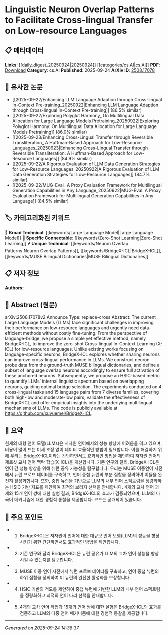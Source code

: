 <!-- KEYWORD_LINKING_METADATA:
{
  "processed_timestamp": "2025-09-24T14:38:37.092353",
  "vocabulary_version": "1.0",
  "selected_keywords": [
    "Large Language Model",
    "Zero-Shot Learning",
    "Neuron Overlap Patterns",
    "BridgeX-ICL",
    "MUSE Bilingual Dictionaries"
  ],
  "rejected_keywords": [],
  "similarity_scores": {
    "Large Language Model": 0.85,
    "Zero-Shot Learning": 0.78,
    "Neuron Overlap Patterns": 0.72,
    "BridgeX-ICL": 0.7,
    "MUSE Bilingual Dictionaries": 0.68
  },
  "extraction_method": "AI_prompt_based",
  "budget_applied": true,
  "candidates_json": {
    "candidates": [
      {
        "surface": "Large Language Models",
        "canonical": "Large Language Model",
        "aliases": [
          "LLMs"
        ],
        "category": "broad_technical",
        "rationale": "A foundational concept in NLP, crucial for understanding cross-lingual transfer.",
        "novelty_score": 0.3,
        "connectivity_score": 0.9,
        "specificity_score": 0.65,
        "link_intent_score": 0.85
      },
      {
        "surface": "Cross-lingual In-Context Learning",
        "canonical": "Zero-Shot Learning",
        "aliases": [
          "X-ICL"
        ],
        "category": "specific_connectable",
        "rationale": "Connects to the concept of zero-shot learning, relevant for cross-lingual tasks.",
        "novelty_score": 0.55,
        "connectivity_score": 0.75,
        "specificity_score": 0.8,
        "link_intent_score": 0.78
      },
      {
        "surface": "Neuron Overlap Patterns",
        "canonical": "Neuron Overlap Patterns",
        "aliases": [
          "Neuron Sharing"
        ],
        "category": "unique_technical",
        "rationale": "A novel concept for enhancing cross-lingual performance by sharing neurons.",
        "novelty_score": 0.7,
        "connectivity_score": 0.6,
        "specificity_score": 0.85,
        "link_intent_score": 0.72
      },
      {
        "surface": "BridgeX-ICL",
        "canonical": "BridgeX-ICL",
        "aliases": [],
        "category": "unique_technical",
        "rationale": "A specific method proposed in the paper, central to its contributions.",
        "novelty_score": 0.8,
        "connectivity_score": 0.55,
        "specificity_score": 0.9,
        "link_intent_score": 0.7
      },
      {
        "surface": "MUSE Bilingual Dictionaries",
        "canonical": "MUSE Bilingual Dictionaries",
        "aliases": [
          "MUSE"
        ],
        "category": "unique_technical",
        "rationale": "Provides critical data for constructing neuron probes in the study.",
        "novelty_score": 0.65,
        "connectivity_score": 0.5,
        "specificity_score": 0.78,
        "link_intent_score": 0.68
      }
    ],
    "ban_list_suggestions": [
      "method",
      "performance",
      "experiment"
    ]
  },
  "decisions": [
    {
      "candidate_surface": "Large Language Models",
      "resolved_canonical": "Large Language Model",
      "decision": "linked",
      "scores": {
        "novelty": 0.3,
        "connectivity": 0.9,
        "specificity": 0.65,
        "link_intent": 0.85
      }
    },
    {
      "candidate_surface": "Cross-lingual In-Context Learning",
      "resolved_canonical": "Zero-Shot Learning",
      "decision": "linked",
      "scores": {
        "novelty": 0.55,
        "connectivity": 0.75,
        "specificity": 0.8,
        "link_intent": 0.78
      }
    },
    {
      "candidate_surface": "Neuron Overlap Patterns",
      "resolved_canonical": "Neuron Overlap Patterns",
      "decision": "linked",
      "scores": {
        "novelty": 0.7,
        "connectivity": 0.6,
        "specificity": 0.85,
        "link_intent": 0.72
      }
    },
    {
      "candidate_surface": "BridgeX-ICL",
      "resolved_canonical": "BridgeX-ICL",
      "decision": "linked",
      "scores": {
        "novelty": 0.8,
        "connectivity": 0.55,
        "specificity": 0.9,
        "link_intent": 0.7
      }
    },
    {
      "candidate_surface": "MUSE Bilingual Dictionaries",
      "resolved_canonical": "MUSE Bilingual Dictionaries",
      "decision": "linked",
      "scores": {
        "novelty": 0.65,
        "connectivity": 0.5,
        "specificity": 0.78,
        "link_intent": 0.68
      }
    }
  ]
}
-->

# Linguistic Neuron Overlap Patterns to Facilitate Cross-lingual Transfer on Low-resource Languages

## 📋 메타데이터

**Links**: [[daily_digest_20250924|20250924]] [[categories/cs.AI|cs.AI]]
**PDF**: [Download](https://arxiv.org/pdf/2508.17078.pdf)
**Category**: cs.AI
**Published**: 2025-09-24
**ArXiv ID**: [2508.17078](https://arxiv.org/abs/2508.17078)

## 🔗 유사한 논문
- [[2025-09-22/Enhancing LLM Language Adaption through Cross-lingual In-Context Pre-training_20250922|Enhancing LLM Language Adaption through Cross-lingual In-Context Pre-training]] (86.5% similar)
- [[2025-09-22/Exploring Polyglot Harmony_ On Multilingual Data Allocation for Large Language Models Pretraining_20250922|Exploring Polyglot Harmony: On Multilingual Data Allocation for Large Language Models Pretraining]] (86.0% similar)
- [[2025-09-23/Enhancing Cross-Lingual Transfer through Reversible Transliteration_ A Huffman-Based Approach for Low-Resource Languages_20250923|Enhancing Cross-Lingual Transfer through Reversible Transliteration: A Huffman-Based Approach for Low-Resource Languages]] (84.9% similar)
- [[2025-09-22/A Rigorous Evaluation of LLM Data Generation Strategies for Low-Resource Languages_20250922|A Rigorous Evaluation of LLM Data Generation Strategies for Low-Resource Languages]] (84.7% similar)
- [[2025-09-22/MUG-Eval_ A Proxy Evaluation Framework for Multilingual Generation Capabilities in Any Language_20250922|MUG-Eval: A Proxy Evaluation Framework for Multilingual Generation Capabilities in Any Language]] (84.5% similar)

## 🏷️ 카테고리화된 키워드
**🧠 Broad Technical**: [[keywords/Large Language Model|Large Language Model]]
**🔗 Specific Connectable**: [[keywords/Zero-Shot Learning|Zero-Shot Learning]]
**⚡ Unique Technical**: [[keywords/Neuron Overlap Patterns|Neuron Overlap Patterns]], [[keywords/BridgeX-ICL|BridgeX-ICL]], [[keywords/MUSE Bilingual Dictionaries|MUSE Bilingual Dictionaries]]

## 📋 저자 정보

**Authors:** 

## 📄 Abstract (원문)

arXiv:2508.17078v2 Announce Type: replace-cross 
Abstract: The current Large Language Models (LLMs) face significant challenges in improving their performance on low-resource languages and urgently need data-efficient methods without costly fine-tuning. From the perspective of language-bridge, we propose a simple yet effective method, namely BridgeX-ICL, to improve the zero-shot Cross-lingual In-Context Learning (X-ICL) for low-resource languages. Unlike existing works focusing on language-specific neurons, BridgeX-ICL explores whether sharing neurons can improve cross-lingual performance in LLMs. We construct neuron probe data from the ground-truth MUSE bilingual dictionaries, and define a subset of language overlap neurons accordingly to ensure full activation of these anchored neurons. Subsequently, we propose an HSIC-based metric to quantify LLMs' internal linguistic spectrum based on overlapping neurons, guiding optimal bridge selection. The experiments conducted on 4 cross-lingual tasks and 15 language pairs from 7 diverse families, covering both high-low and moderate-low pairs, validate the effectiveness of BridgeX-ICL and offer empirical insights into the underlying multilingual mechanisms of LLMs. The code is publicly available at https://github.com/xuyuemei/BridgeX-ICL.

## 📝 요약

현재의 대형 언어 모델(LLMs)은 저자원 언어에서의 성능 향상에 어려움을 겪고 있으며, 비용이 많이 드는 미세 조정 없이 데이터 효율적인 방법이 필요합니다. 이를 해결하기 위해 우리는 BridgeX-ICL이라는 간단하면서도 효과적인 방법을 제안하여 저자원 언어의 제로샷 교차 언어 맥락 학습(X-ICL)을 개선합니다. 기존 연구와 달리, BridgeX-ICL은 언어 간 성능 향상을 위해 뉴런 공유 가능성을 탐구합니다. 우리는 MUSE 이중언어 사전에서 뉴런 프로브 데이터를 구축하고, 언어 중첩 뉴런의 부분 집합을 정의하여 이들을 완전히 활성화합니다. 또한, 중첩 뉴런을 기반으로 LLM의 내부 언어 스펙트럼을 정량화하는 HSIC 기반 지표를 제안하여 최적의 브리지 선택을 안내합니다. 4개의 교차 언어 과제와 15개 언어 쌍에 대한 실험 결과, BridgeX-ICL의 효과가 검증되었으며, LLM의 다국어 메커니즘에 대한 경험적 통찰을 제공합니다. 코드는 공개되어 있습니다.

## 🎯 주요 포인트

- 1. BridgeX-ICL은 저자원이 언어에 대한 대규모 언어 모델(LLM)의 성능을 향상시키기 위한 간단하면서도 효과적인 방법을 제안합니다.
- 2. 기존 연구와 달리 BridgeX-ICL은 뉴런 공유가 LLM의 교차 언어 성능을 향상시킬 수 있는지를 탐구합니다.
- 3. MUSE 이중 언어 사전에서 뉴런 프로브 데이터를 구축하고, 언어 중첩 뉴런의 하위 집합을 정의하여 이 뉴런의 완전한 활성화를 보장합니다.
- 4. HSIC 기반의 척도를 제안하여 중첩 뉴런에 기반한 LLM의 내부 언어 스펙트럼을 정량화하고 최적의 언어 다리 선택을 안내합니다.
- 5. 4개의 교차 언어 작업과 15개의 언어 쌍에 대한 실험은 BridgeX-ICL의 효과를 검증하고 LLM의 다중 언어 메커니즘에 대한 경험적 통찰을 제공합니다.


---

*Generated on 2025-09-24 14:38:37*